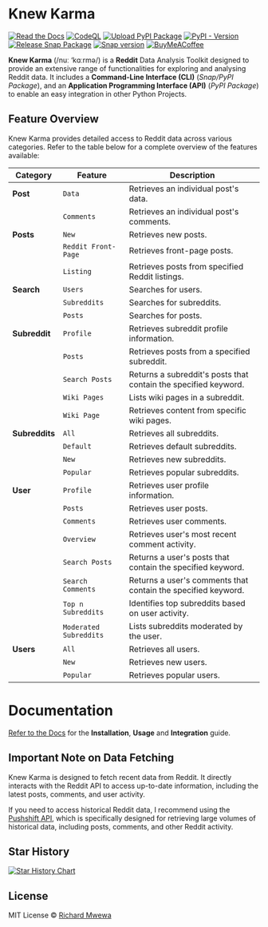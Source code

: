 # Knew Karma

[![Read the Docs](https://img.shields.io/readthedocs/knewkarma?logo=readthedocs)](https://knewkarma.readthedocs.io) [![CodeQL](https://github.com/bellingcat/knewkarma/actions/workflows/codeql.yml/badge.svg)](https://github.com/bellingcat/knewkarma/actions/workflows/codeql.yml) [![Upload PyPI Package](https://github.com/bellingcat/knewkarma/actions/workflows/python-publish.yml/badge.svg)](https://github.com/bellingcat/knewkarma/actions/workflows/python-publish.yml) [![PyPI - Version](https://img.shields.io/pypi/v/knewkarma?logo=pypi&link=https%3A%2F%2Fpypi.org%2Fproject%2Fknewkarma)](https://pypi.org/project/knewkarma) [![Release Snap Package](https://github.com/bellingcat/knewkarma/actions/workflows/snapstore-publish.yml/badge.svg)](https://github.com/bellingcat/knewkarma/actions/workflows/snapstore-publish.yml) [![Snap version](https://img.shields.io/snapcraft/v/knewkarma/latest/stable?logo=snapcraft&color=%23BB431A)](https://snapcraft.io/knewkarma) [![BuyMeACoffee](https://img.shields.io/badge/Buy%20Me%20a%20Coffee-ffdd00?style=flat&logo=buy-me-a-coffee&logoColor=black)](https://buymeacoffee.com/rly0nheart)

**Knew Karma** (/nuː ‘kɑːrmə/) is a **Reddit** Data Analysis Toolkit designed to provide an extensive range of
functionalities for exploring and analysing Reddit data. It includes a **Command-Line Interface (CLI)** (_Snap/PyPI
Package_), and an
**Application Programming Interface (API)** (_PyPI Package_) to enable an easy integration in other Python Projects.

## Feature Overview

Knew Karma provides detailed access to Reddit data across various categories. Refer to the table below for a
complete overview of the features available:

| Category       | Feature                | Description                                                     |
|----------------|------------------------|-----------------------------------------------------------------|
| **Post**       | `Data`                 | Retrieves an individual post's data.                            |
|                | `Comments`             | Retrieves an individual post's comments.                        |
| **Posts**      | `New`                  | Retrieves new posts.                                            |
|                | `Reddit Front-Page`    | Retrieves front-page posts.                                     |
|                | `Listing`              | Retrieves posts from specified Reddit listings.                 |
| **Search**     | `Users`                | Searches for users.                                             |
|                | `Subreddits`           | Searches for subreddits.                                        |
|                | `Posts`                | Searches for posts.                                             |
| **Subreddit**  | `Profile`              | Retrieves subreddit profile information.                        |
|                | `Posts`                | Retrieves posts from a specified subreddit.                     |
|                | `Search Posts`         | Returns a subreddit's posts that contain the specified keyword. |
|                | `Wiki Pages`           | Lists wiki pages in a subreddit.                                |
|                | `Wiki Page`            | Retrieves content from specific wiki pages.                     |
| **Subreddits** | `All`                  | Retrieves all subreddits.                                       |
|                | `Default`              | Retrieves default subreddits.                                   |
|                | `New`                  | Retrieves new subreddits.                                       |
|                | `Popular`              | Retrieves popular subreddits.                                   |
| **User**       | `Profile`              | Retrieves user profile information.                             |
|                | `Posts`                | Retrieves user posts.                                           |
|                | `Comments`             | Retrieves user comments.                                        |
|                | `Overview`             | Retrieves user's most recent comment activity.                  |
|                | `Search Posts`         | Returns a user's posts that contain the specified keyword.      |
|                | `Search Comments`      | Returns a user's comments that contain the specified keyword.   |
|                | `Top n Subreddits`     | Identifies top subreddits based on user activity.               |
|                | `Moderated Subreddits` | Lists subreddits moderated by the user.                         |
| **Users**      | `All`                  | Retrieves all users.                                            |
|                | `New`                  | Retrieves new users.                                            |
|                | `Popular`              | Retrieves popular users.                                        |

# Documentation

[Refer to the Docs](https://knewkarma.readthedocs.io) for the **Installation**, **Usage** and **Integration** guide.

## Important Note on Data Fetching

Knew Karma is designed to fetch recent data from Reddit. It directly interacts with the Reddit API to access up-to-date
information, including the latest posts, comments, and user activity.

If you need to access historical Reddit data, I recommend using the [Pushshift API](https://api.pushshift.io/docs),
which is
specifically designed for retrieving large volumes of historical data, including posts, comments, and
other Reddit activity.

## Star History

<a href="https://star-history.com/#bellingcat/knewkarma&Date">
 <picture>
   <source media="(prefers-color-scheme: dark)" srcset="https://api.star-history.com/svg?repos=bellingcat/knewkarma&type=Date&theme=dark" />
   <source media="(prefers-color-scheme: light)" srcset="https://api.star-history.com/svg?repos=bellingcat/knewkarma&type=Date" />
   <img alt="Star History Chart" src="https://api.star-history.com/svg?repos=bellingcat/knewkarma&type=Date" />
 </picture>
</a>

## License

MIT License © [Richard Mwewa](https://rly0nheart.github.io)

